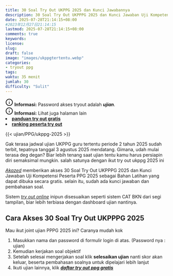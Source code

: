```yaml
---
title: 30 Soal Try Out UKPPG 2025 dan Kunci Jawabannya
description: 30 Soal Try Out UKPPPG 2025 dan Kunci Jawaban Uji Kompetensi Peserta PPG 2025 sebagai Bahan Latihan gratis, disertai kunci jawaban dan pembahasan soal lengkap
date: 2025-07-28T21:14:15+08:00 
#2023年12月27日21:14:15
lastmod: 2025-07-28T21:14:15+08:00 
comments: true
keywords: 
license: 
slug: 
draft: false
image: "images/ukppgtertentu.webp"
categories:
- tryout ppg
tags:
waktu: 35 menit
jumlah: 30
difficulty: "Sulit"
---
```



<div class="alert alert-info">
  <svg xmlns="http://www.w3.org/2000/svg" width="24" height="24" viewBox="0 0 24 24" fill="none" stroke="currentColor" stroke-width="2" stroke-linecap="round" stroke-linejoin="round" class="feather feather-info"><circle cx="12" cy="12" r="10"></circle><line x1="12" y1="16" x2="12" y2="12"></line>    <line x1="12" y1="8" x2="12.01" y2="8"></line>  </svg>
  <span><strong>Informasi:</strong> Password akses tryout adalah <b><i>ujian</b></i>.</span>
</div>
<div class="alert alert-info">
  <svg xmlns="http://www.w3.org/2000/svg" width="24" height="24" viewBox="0 0 24 24" fill="none" stroke="currentColor" stroke-width="2" stroke-linecap="round" stroke-linejoin="round" class="feather feather-info"><circle cx="12" cy="12" r="10"></circle><line x1="12" y1="16" x2="12" y2="12"></line>    <line x1="12" y1="8" x2="12.01" y2="8"></line>  </svg>
  <span><strong>Informasi:</strong> Lihat juga halaman lain<b> <li><a href="/ujian/cara-ikut-tryout-online-gratis">panduan try out gratis</a></li></b> <b><li><a href="/ujian/ranking-peserta-tryout">ranking peserta try out</a></li></b></span>
</div>



{{< ujian/PPG/ukppg-2025 >}}

Gak terasa jadwal ujian UKPPG guru tertentu periode 2 tahun 2025 sudah terbit, tepatnya tanggal 3 agustus 2025 mendatang. Gimana, udah mulai terasa deg degan? Biar lebih tenang saat ujian tentu kamu harus persiapin diri semaksimal mungkin. salah satunya dengan ikut try out ukppg 2025 ini

*[Akazed](/)* memberikan akses 30 Soal Try Out UKPPPG 2025 dan Kunci Jawaban Uji Kompetensi Peserta PPG 2025 sebagai Bahan Latihan yang dapat dibuka secara gratis. selain itu, sudah ada kunci jawaban dan pembahasan soal.

Sistem *[try out online](/ujian/)* inipun disesuaikan seperti sistem CAT BKN dari segi tampilan, biar lebih terbiasa dengan dashboard ujian nantinya.

## Cara Akses 30 Soal Try Out UKPPPG 2025
Mau ikut joint ujian PPPG 2025 ini? Caranya mudah kok
1. Masukkan nama dan password di formulir login di atas. (Password nya : ujian)
2. Kemudian kerjakan soal objektif
3. Setelah selesai mengerjakan soal klik **selesaikan ujian** nanti skor akan keluar, beserta pembahasan soalnya untuk dipelajari lebih lanjut
4. Ikuti ujian lainnya, klik ***[daftar try out ppg gratis](/categories/tryout-ppg/)***


